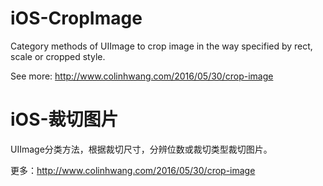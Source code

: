 # iOS-CropImage
Category methods of UIImage to crop image in the way specified by rect, scale or cropped style.

See more: http://www.colinhwang.com/2016/05/30/crop-image


# iOS-裁切图片
UIImage分类方法，根据裁切尺寸，分辨位数或裁切类型裁切图片。

更多：http://www.colinhwang.com/2016/05/30/crop-image
